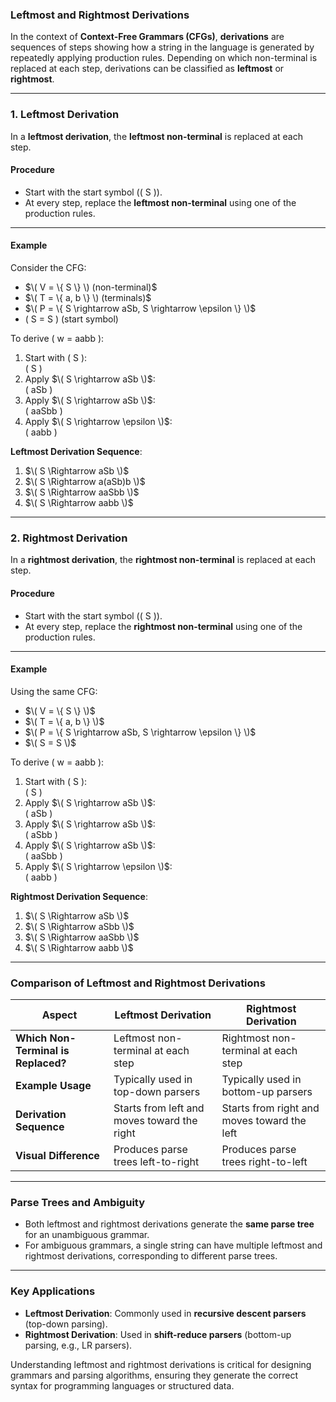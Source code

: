 ### **Leftmost and Rightmost Derivations**

In the context of **Context-Free Grammars (CFGs)**, **derivations** are sequences of steps showing how a string in the language is generated by repeatedly applying production rules. Depending on which non-terminal is replaced at each step, derivations can be classified as **leftmost** or **rightmost**.

---

### **1. Leftmost Derivation**
In a **leftmost derivation**, the **leftmost non-terminal** is replaced at each step.

#### **Procedure**
- Start with the start symbol (\( S \)).
- At every step, replace the **leftmost non-terminal** using one of the production rules.

---

#### **Example**
Consider the CFG:
- $\( V = \{ S \} \) (non-terminal)$
- $\( T = \{ a, b \} \) (terminals)$
- $\( P = \{ S \rightarrow aSb, S \rightarrow \epsilon \} \)$
- \( S = S \) (start symbol)

To derive \( w = aabb \):
1. Start with \( S \):  
   \( S \)
2. Apply $\( S \rightarrow aSb \)$:  
   \( aSb \)
3. Apply $\( S \rightarrow aSb \)$:  
   \( aaSbb \)
4. Apply $\( S \rightarrow \epsilon \)$:  
   \( aabb \)

**Leftmost Derivation Sequence**:
1. $\( S \Rightarrow aSb \)$
2. $\( S \Rightarrow a(aSb)b \)$
3. $\( S \Rightarrow aaSbb \)$
4. $\( S \Rightarrow aabb \)$

---

### **2. Rightmost Derivation**
In a **rightmost derivation**, the **rightmost non-terminal** is replaced at each step.

#### **Procedure**
- Start with the start symbol (\( S \)).
- At every step, replace the **rightmost non-terminal** using one of the production rules.

---

#### **Example**
Using the same CFG:
- $\( V = \{ S \} \)$
- $\( T = \{ a, b \} \)$
- $\( P = \{ S \rightarrow aSb, S \rightarrow \epsilon \} \)$
- $\( S = S \)$

To derive \( w = aabb \):
1. Start with \( S \):  
   \( S \)
2. Apply $\( S \rightarrow aSb \)$:  
   \( aSb \)
3. Apply $\( S \rightarrow aSb \)$:  
   \( aSbb \)
4. Apply $\( S \rightarrow aSb \)$:  
   \( aaSbb \)
5. Apply $\( S \rightarrow \epsilon \)$:  
   \( aabb \)

**Rightmost Derivation Sequence**:
1. $\( S \Rightarrow aSb \)$
2. $\( S \Rightarrow aSbb \)$
3. $\( S \Rightarrow aaSbb \)$
4. $\( S \Rightarrow aabb \)$

---

### **Comparison of Leftmost and Rightmost Derivations**

| **Aspect**           | **Leftmost Derivation**                         | **Rightmost Derivation**                         |
|-----------------------|------------------------------------------------|------------------------------------------------|
| **Which Non-Terminal is Replaced?** | Leftmost non-terminal at each step              | Rightmost non-terminal at each step             |
| **Example Usage**     | Typically used in top-down parsers              | Typically used in bottom-up parsers             |
| **Derivation Sequence** | Starts from left and moves toward the right   | Starts from right and moves toward the left     |
| **Visual Difference** | Produces parse trees left-to-right              | Produces parse trees right-to-left              |

---

### **Parse Trees and Ambiguity**
- Both leftmost and rightmost derivations generate the **same parse tree** for an unambiguous grammar.
- For ambiguous grammars, a single string can have multiple leftmost and rightmost derivations, corresponding to different parse trees.

---

### **Key Applications**
- **Leftmost Derivation**: Commonly used in **recursive descent parsers** (top-down parsing).
- **Rightmost Derivation**: Used in **shift-reduce parsers** (bottom-up parsing, e.g., LR parsers).

Understanding leftmost and rightmost derivations is critical for designing grammars and parsing algorithms, ensuring they generate the correct syntax for programming languages or structured data.
